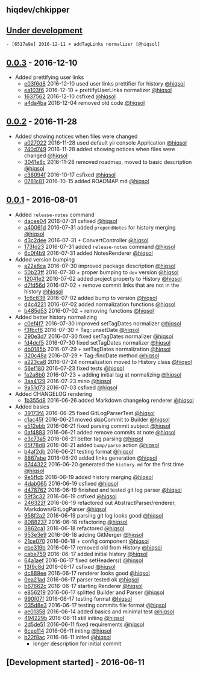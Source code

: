 hiqdev/chkipper
---------------

## [Under development]

    - [6517a9e] 2016-12-11 + addTagLinks normalizer [@hiqsol]

## [0.0.3] - 2016-12-10

- Added prettifying user links
    - [e03f6d8] 2016-12-10 used user links prettifier for history [@hiqsol]
    - [ea103f6] 2016-12-10 + prettifyUserLinks normalizer [@hiqsol]
    - [1637562] 2016-12-10 csfixed [@hiqsol]
    - [a4da4ba] 2016-12-04 removed old code [@hiqsol]

## [0.0.2] - 2016-11-28

- Added showing notices when files were changed
    - [a027022] 2016-11-28 used default yii console Application [@hiqsol]
    - [740d749] 2016-11-28 added showing notices when files were changed [@hiqsol]
    - [3041e8c] 2016-11-28 removed roadmap, moved to basic description [@hiqsol]
    - [c36094f] 2016-10-17 csfixed [@hiqsol]
    - [0781c81] 2016-10-15 added ROADMAP.md [@hiqsol]

## [0.0.1] - 2016-08-01

- Added `release-notes` command
    - [dacee04] 2016-07-31 csfixed [@hiqsol]
    - [a40061d] 2016-07-31 added `prependNotes` for history merging [@hiqsol]
    - [d3c2dee] 2016-07-31 + ConvertController [@hiqsol]
    - [173fd23] 2016-07-31 added `release-notes` command [@hiqsol]
    - [6c0f4b9] 2016-07-31 added NotesRenderer [@hiqsol]
- Added version bumping
    - [a22a8ca] 2016-07-30 improved package description [@hiqsol]
    - [50b23ff] 2016-07-30 + proper bumping to `dev` version [@hiqsol]
    - [12041e2] 2016-07-02 added project property to History [@hiqsol]
    - [d7fd56d] 2016-07-02 + remove commit links that are not in the history [@hiqsol]
    - [1c6c639] 2016-07-02 added bump to version [@hiqsol]
    - [d4c4221] 2016-07-02 added normalization functions [@hiqsol]
    - [b485d53] 2016-07-02 + removing functions [@hiqsol]
- Added better history normalizing
    - [c0ef4f7] 2016-07-30 improved setTagDates normalizer [@hiqsol]
    - [f3fbcf8] 2016-07-30 + Tag::unsetDate [@hiqsol]
    - [290e3d7] 2016-07-30 fixed setTagDates normalizer [@hiqsol]
    - [fd4dcf5] 2016-07-30 fixed setTagDates normalizer [@hiqsol]
    - [db0185b] 2016-07-29 + setTagDates normalization [@hiqsol]
    - [320c48a] 2016-07-29 + Tag::findDate method [@hiqsol]
    - [a223ca8] 2016-07-24 normalization moved to History class [@hiqsol]
    - [56ef180] 2016-07-23 fixed tests [@hiqsol]
    - [fa2a8b0] 2016-07-23 + adding initial tag at normalizing [@hiqsol]
    - [3aa4129] 2016-07-23 mino [@hiqsol]
    - [9a51d73] 2016-07-03 csfixed [@hiqsol]
- Added CHANGELOG rendering
    - [1b355d8] 2016-06-26 added Markdown changelog renderer [@hiqsol]
- Added basics
    - [39173f4] 2016-06-25 fixed GitLogParserTest [@hiqsol]
    - [c1ac45f] 2016-06-21 moved skipCommit to Builder [@hiqsol]
    - [e512ebb] 2016-06-21 fixed parsing commit subject [@hiqsol]
    - [0af4883] 2016-06-21 added remove commits at note [@hiqsol]
    - [e3c73a5] 2016-06-21 better tag parsing [@hiqsol]
    - [65f78d8] 2016-06-21 added `bump/parse` action [@hiqsol]
    - [b4af2db] 2016-06-21 testing format [@hiqsol]
    - [8867abe] 2016-06-20 added links generation [@hiqsol]
    - [8744322] 2016-06-20 generated the `history.md` for the first time [@hiqsol]
    - [9e5ffcb] 2016-06-19 added history merging [@hiqsol]
    - [4dab065] 2016-06-19 csfixed [@hiqsol]
    - [d478762] 2016-06-19 finished and tested git log parser [@hiqsol]
    - [59f3c32] 2016-06-19 csfixed [@hiqsol]
    - [246322f] 2016-06-19 refactored out AbstractParser/renderer, Markdown/GitLogParser [@hiqsol]
    - [958f2a2] 2016-06-19 parsing git log looks good [@hiqsol]
    - [8088237] 2016-06-18 refactoring [@hiqsol]
    - [3862ca1] 2016-06-18 refactored [@hiqsol]
    - [953e3e9] 2016-06-18 adding GitMerger [@hiqsol]
    - [21ce070] 2016-06-18 + config component [@hiqsol]
    - [ebe319b] 2016-06-17 removed old from History [@hiqsol]
    - [cabe759] 2016-06-17 added initial history [@hiqsol]
    - [64a1aef] 2016-06-17 fixed setHeaders() [@hiqsol]
    - [13f9c8d] 2016-06-17 csfixed [@hiqsol]
    - [dc889ee] 2016-06-17 renderer looks good [@hiqsol]
    - [0ea21ad] 2016-06-17 parser tested ok [@hiqsol]
    - [b67662c] 2016-06-17 starting Renderer [@hiqsol]
    - [e856219] 2016-06-17 splitted Builder and Parser [@hiqsol]
    - [990f07f] 2016-06-17 testing format [@hiqsol]
    - [035d8e3] 2016-06-17 testing commits file format [@hiqsol]
    - [ae01358] 2016-06-14 added basics and minimal test [@hiqsol]
    - [494229b] 2016-06-11 still initing [@hiqsol]
    - [2d5de51] 2016-06-11 fixed requirements [@hiqsol]
    - [6cee114] 2016-06-11 initing [@hiqsol]
    - [b22f8ac] 2016-06-11 inited [@hiqsol]
        - longer description for initial commit

## [Development started] - 2016-06-11

[@hiqsol]: https://github.com/hiqsol
[sol@hiqdev.com]: https://github.com/hiqsol
[b22f8ac]: https://github.com/hiqdev/chkipper/commit/b22f8ac
[8744322]: https://github.com/hiqdev/chkipper/commit/8744322
[9e5ffcb]: https://github.com/hiqdev/chkipper/commit/9e5ffcb
[4dab065]: https://github.com/hiqdev/chkipper/commit/4dab065
[d478762]: https://github.com/hiqdev/chkipper/commit/d478762
[59f3c32]: https://github.com/hiqdev/chkipper/commit/59f3c32
[246322f]: https://github.com/hiqdev/chkipper/commit/246322f
[958f2a2]: https://github.com/hiqdev/chkipper/commit/958f2a2
[8088237]: https://github.com/hiqdev/chkipper/commit/8088237
[3862ca1]: https://github.com/hiqdev/chkipper/commit/3862ca1
[953e3e9]: https://github.com/hiqdev/chkipper/commit/953e3e9
[21ce070]: https://github.com/hiqdev/chkipper/commit/21ce070
[ebe319b]: https://github.com/hiqdev/chkipper/commit/ebe319b
[cabe759]: https://github.com/hiqdev/chkipper/commit/cabe759
[64a1aef]: https://github.com/hiqdev/chkipper/commit/64a1aef
[13f9c8d]: https://github.com/hiqdev/chkipper/commit/13f9c8d
[dc889ee]: https://github.com/hiqdev/chkipper/commit/dc889ee
[0ea21ad]: https://github.com/hiqdev/chkipper/commit/0ea21ad
[b67662c]: https://github.com/hiqdev/chkipper/commit/b67662c
[e856219]: https://github.com/hiqdev/chkipper/commit/e856219
[990f07f]: https://github.com/hiqdev/chkipper/commit/990f07f
[035d8e3]: https://github.com/hiqdev/chkipper/commit/035d8e3
[ae01358]: https://github.com/hiqdev/chkipper/commit/ae01358
[494229b]: https://github.com/hiqdev/chkipper/commit/494229b
[2d5de51]: https://github.com/hiqdev/chkipper/commit/2d5de51
[6cee114]: https://github.com/hiqdev/chkipper/commit/6cee114
[8867abe]: https://github.com/hiqdev/chkipper/commit/8867abe
[0af4883]: https://github.com/hiqdev/chkipper/commit/0af4883
[e3c73a5]: https://github.com/hiqdev/chkipper/commit/e3c73a5
[65f78d8]: https://github.com/hiqdev/chkipper/commit/65f78d8
[b4af2db]: https://github.com/hiqdev/chkipper/commit/b4af2db
[c1ac45f]: https://github.com/hiqdev/chkipper/commit/c1ac45f
[e512ebb]: https://github.com/hiqdev/chkipper/commit/e512ebb
[39173f4]: https://github.com/hiqdev/chkipper/commit/39173f4
[1c6c639]: https://github.com/hiqdev/chkipper/commit/1c6c639
[d4c4221]: https://github.com/hiqdev/chkipper/commit/d4c4221
[b485d53]: https://github.com/hiqdev/chkipper/commit/b485d53
[1b355d8]: https://github.com/hiqdev/chkipper/commit/1b355d8
[d7fd56d]: https://github.com/hiqdev/chkipper/commit/d7fd56d
[12041e2]: https://github.com/hiqdev/chkipper/commit/12041e2
[9a51d73]: https://github.com/hiqdev/chkipper/commit/9a51d73
[56ef180]: https://github.com/hiqdev/chkipper/commit/56ef180
[fa2a8b0]: https://github.com/hiqdev/chkipper/commit/fa2a8b0
[3aa4129]: https://github.com/hiqdev/chkipper/commit/3aa4129
[a223ca8]: https://github.com/hiqdev/chkipper/commit/a223ca8
[db0185b]: https://github.com/hiqdev/chkipper/commit/db0185b
[320c48a]: https://github.com/hiqdev/chkipper/commit/320c48a
[fd4dcf5]: https://github.com/hiqdev/chkipper/commit/fd4dcf5
[50b23ff]: https://github.com/hiqdev/chkipper/commit/50b23ff
[c0ef4f7]: https://github.com/hiqdev/chkipper/commit/c0ef4f7
[f3fbcf8]: https://github.com/hiqdev/chkipper/commit/f3fbcf8
[290e3d7]: https://github.com/hiqdev/chkipper/commit/290e3d7
[a22a8ca]: https://github.com/hiqdev/chkipper/commit/a22a8ca
[d3c2dee]: https://github.com/hiqdev/chkipper/commit/d3c2dee
[173fd23]: https://github.com/hiqdev/chkipper/commit/173fd23
[6c0f4b9]: https://github.com/hiqdev/chkipper/commit/6c0f4b9
[a40061d]: https://github.com/hiqdev/chkipper/commit/a40061d
[dacee04]: https://github.com/hiqdev/chkipper/commit/dacee04
[740d749]: https://github.com/hiqdev/chkipper/commit/740d749
[c36094f]: https://github.com/hiqdev/chkipper/commit/c36094f
[0781c81]: https://github.com/hiqdev/chkipper/commit/0781c81
[a027022]: https://github.com/hiqdev/chkipper/commit/a027022
[3041e8c]: https://github.com/hiqdev/chkipper/commit/3041e8c
[1637562]: https://github.com/hiqdev/chkipper/commit/1637562
[a4da4ba]: https://github.com/hiqdev/chkipper/commit/a4da4ba
[e03f6d8]: https://github.com/hiqdev/chkipper/commit/e03f6d8
[ea103f6]: https://github.com/hiqdev/chkipper/commit/ea103f6
[6517a9e]: https://github.com/hiqdev/chkipper/commit/6517a9e
[Under development]: https://github.com/hiqdev/chkipper/compare/0.0.3...HEAD
[0.0.3]: https://github.com/hiqdev/chkipper/compare/0.0.2...0.0.3
[0.0.2]: https://github.com/hiqdev/chkipper/compare/0.0.1...0.0.2
[0.0.1]: https://github.com/hiqdev/chkipper/releases/tag/0.0.1
